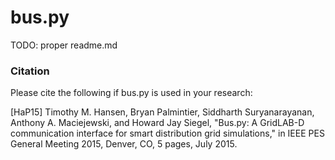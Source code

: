 bus.py
=============================

TODO: proper readme.md


### Citation

Please cite the following if bus.py is used in your research:

[HaP15] Timothy M. Hansen, Bryan Palmintier, Siddharth Suryanarayanan, Anthony A. Maciejewski, and Howard Jay Siegel, 
        "Bus.py: A GridLAB-D communication interface for smart distribution grid simulations," in IEEE PES General 
        Meeting 2015, Denver, CO, 5 pages, July 2015.
